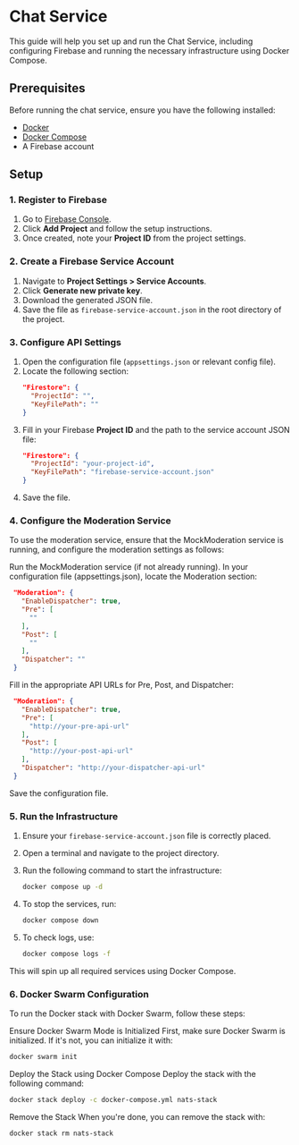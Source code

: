 # Chat Service

This guide will help you set up and run the Chat Service, including configuring Firebase and running the necessary infrastructure using Docker Compose.

## Prerequisites

Before running the chat service, ensure you have the following installed:
- [Docker](https://docs.docker.com/get-docker/)
- [Docker Compose](https://docs.docker.com/compose/install/)
- A Firebase account

## Setup

### 1. Register to Firebase
1. Go to [Firebase Console](https://console.firebase.google.com/).
2. Click **Add Project** and follow the setup instructions.
3. Once created, note your **Project ID** from the project settings.

### 2. Create a Firebase Service Account
1. Navigate to **Project Settings > Service Accounts**.
2. Click **Generate new private key**.
3. Download the generated JSON file.
4. Save the file as `firebase-service-account.json` in the root directory of the project.

### 3. Configure API Settings
1. Open the configuration file (`appsettings.json` or relevant config file).
2. Locate the following section:
   ```json
   "Firestore": {
     "ProjectId": "",
     "KeyFilePath": ""
   }
   ```
3. Fill in your Firebase **Project ID** and the path to the service account JSON file:
   ```json
   "Firestore": {
     "ProjectId": "your-project-id",
     "KeyFilePath": "firebase-service-account.json"
   }
   ```
4. Save the file.

### 4. Configure the Moderation Service
To use the moderation service, ensure that the MockModeration service is running, and configure the moderation settings as follows:

Run the MockModeration service (if not already running).
In your configuration file (appsettings.json), locate the Moderation section:
   ```json
	"Moderation": {
	  "EnableDispatcher": true,
	  "Pre": [
		""
	  ],
	  "Post": [
		""
	  ],
	  "Dispatcher": ""
	}
   ```
Fill in the appropriate API URLs for Pre, Post, and Dispatcher:
   ```json
	"Moderation": {
	  "EnableDispatcher": true,
	  "Pre": [
		"http://your-pre-api-url"
	  ],
	  "Post": [
		"http://your-post-api-url"
	  ],
	  "Dispatcher": "http://your-dispatcher-api-url"
	}
   ```
Save the configuration file.

### 5. Run the Infrastructure

1. Ensure your `firebase-service-account.json` file is correctly placed.
2. Open a terminal and navigate to the project directory.
3. Run the following command to start the infrastructure:

   ```sh
   docker compose up -d
   ```
   
4. To stop the services, run:

   ```sh
   docker compose down
   ```
  
5. To check logs, use:

   ```sh
   docker compose logs -f
   ```
  
This will spin up all required services using Docker Compose.

### 6. Docker Swarm Configuration
To run the Docker stack with Docker Swarm, follow these steps:

Ensure Docker Swarm Mode is Initialized
First, make sure Docker Swarm is initialized. If it's not, you can initialize it with:

```sh
docker swarm init
```

Deploy the Stack using Docker Compose
Deploy the stack with the following command:

```sh
docker stack deploy -c docker-compose.yml nats-stack
```

Remove the Stack
When you're done, you can remove the stack with:

```sh
docker stack rm nats-stack
```